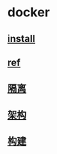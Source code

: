 # docker  

## [install](docker-install.md)

## [ref](docker-ref.md)
  
## [隔离](docker-isolation.md)

## [架构](docker-arch.md)

## [构建](docker-build.md)
